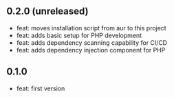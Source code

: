 ## 0.2.0 (unreleased)

- feat: moves installation script from aur to this project
- feat: adds basic setup for PHP development
- feat: adds dependency scanning capability for CI/CD
- feat: adds dependency injection component for PHP

## 0.1.0

- feat: first version
